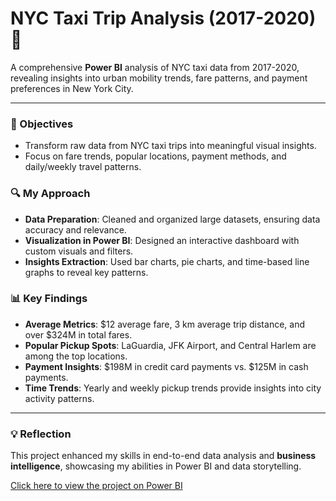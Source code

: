 # NYC Taxi Trip Analysis (2017-2020) 🚖

A comprehensive **Power BI** analysis of NYC taxi data from 2017-2020, revealing insights into urban mobility trends, fare patterns, and payment preferences in New York City.

---

### 📌 Objectives
- Transform raw data from NYC taxi trips into meaningful visual insights.
- Focus on fare trends, popular locations, payment methods, and daily/weekly travel patterns.

### 🔍 My Approach
- **Data Preparation**: Cleaned and organized large datasets, ensuring data accuracy and relevance.
- **Visualization in Power BI**: Designed an interactive dashboard with custom visuals and filters.
- **Insights Extraction**: Used bar charts, pie charts, and time-based line graphs to reveal key patterns.

### 📊 Key Findings
- **Average Metrics**: $12 average fare, 3 km average trip distance, and over $324M in total fares.
- **Popular Pickup Spots**: LaGuardia, JFK Airport, and Central Harlem are among the top locations.
- **Payment Insights**: $198M in credit card payments vs. $125M in cash payments.
- **Time Trends**: Yearly and weekly pickup trends provide insights into city activity patterns.

---

### 💡 Reflection
This project enhanced my skills in end-to-end data analysis and **business intelligence**, showcasing my abilities in Power BI and data storytelling.

[Click here to view the project on Power BI](https://github.com/theabiodun/NYC-Taxi-Trip)

